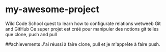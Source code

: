 # my-awesome-project
Wild Code School quest to learn how to configurate relations wetweeb Git and GitHub
Ce super projet est créé pour manipuler des notions git telles que clone, push and pull

##achievements
J'ai réussi à faire clone, pull et je m'apprête à faire push.
